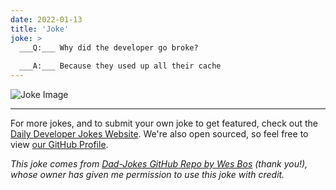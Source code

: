 ```yaml
---
date: 2022-01-13
title: 'Joke'
joke: >
  ___Q:___ Why did the developer go broke?
  
  ___A:___ Because they used up all their cache
---
```



![Joke Image](https://private.xtrp.io/projects/DailyDeveloperJokes/public_image_server/images/5e1258f50f7c0.png)

---

For more jokes, and to submit your own joke to get featured, check out the [Daily Developer Jokes Website](https://dailydeveloperjokes.github.io/). We're also open sourced, so feel free to view [our GitHub Profile](https://github.com/dailydeveloperjokes).


_This joke comes from [Dad-Jokes GitHub Repo by Wes Bos](https://github.com/wesbos/dad-jokes) (thank you!), whose owner has given me permission to use this joke with credit._

<!--
Joke text:
**Q:** Why did the developer go broke?

**A:** Because they used up all their cache
 -->



